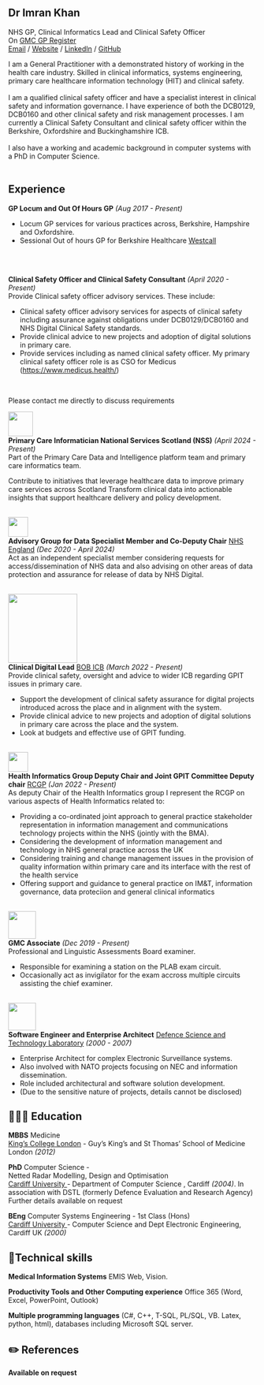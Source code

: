 ## Dr Imran Khan
NHS GP, Clinical Informatics Lead and Clinical Safety Officer <br>
On [GMC GP Register](https://www.gmc-uk.org/doctors/7278705)  <br>
[Email](mailto:imran@khanclinicalinformatics.net) / [Website](https://khaninformatics.github.io/ResumeMark/) / [LinkedIn](https://www.linkedin.com/in/imran-khan-6342bb167/) / [GitHub](https://github.com/KhanInformatics/) 

I am a General Practitioner with a demonstrated history of working in the health care industry. Skilled in clinical informatics, systems engineering, primary care healthcare information technology (HIT) and clinical safety. 
<br>
<br>
I am a qualified clinical safety officer and have a specialist interest in clinical safety and information governance.  I have experience of both the DCB0129, DCB0160 and other clinical safety and risk management processes. I am currently a Clinical Safety Consultant and clinical safety officer within the Berkshire, Oxfordshire and Buckinghamshire ICB.
<br>
<br>
I also have a working and academic background in computer systems with a PhD in Computer Science.  
<br>

##  Experience
**GP Locum and Out Of Hours GP** _(Aug 2017 - Present)_ <br>

- Locum GP services for various practices across, Berkshire, Hampshire and Oxfordshire.
- Sessional Out of hours GP for Berkshire Healthcare [Westcall](https://www.berkshirehealthcare.nhs.uk/our-services/other-services/westcall/) 
<br> 
<br>


**Clinical Safety Officer and Clinical Safety Consultant**  _(April 2020 - Present)_ <br>
Provide  Clinical safety officer advisory services. 
These include:
- Clinical safety officer advisory services for aspects of clinical safety including assurance against obligations under DCB0129/DCB0160 and NHS Digital Clinical Safety standards.
- Provide clinical advice to new projects and adoption of digital solutions in primary care.
- Provide services including as named clinical safety officer. My primary clinical safety officer role is as CSO for Medicus (https://www.medicus.health/)
<br>

Please contact me directly to discuss requirements<br>

<img src="https://khaninformatics.github.io/ResumeMark/docs/assets/NSSLogo.jpg" width="50"><br>
**Primary Care Informatician National Services Scotland (NSS)** _(April 2024 - Present)_ <br>
Part of the Primary Care Data and Intelligence platform team and primary care informatics team.

Contribute to initiatives that leverage healthcare data to improve primary care services across Scotland
Transform clinical data into actionable insights that support healthcare delivery and policy development.
<br><br>

<img src="https://khaninformatics.github.io/ResumeMark/docs/assets/NHSEnglandLogo.png" width="40"><br>
**Advisory Group for Data Specialist Member and Co-Deputy Chair** [NHS England](https://digital.nhs.uk/about-nhs-digital/corporate-information-and-documents/independent-group-advising-on-the-release-of-data/) _(Dec 2020 - April 2024)_ <br>
Act as an independent specialist member considering requests for access/dissemination of NHS data and also advising on other areas of data protection and assurance for release of data by NHS Digital.
<br><br>

<img src="https://khaninformatics.github.io/ResumeMark/docs/assets/BOBLOGO.png" width="140"><br>
**Clinical Digital Lead** [BOB ICB](https://www.bucksoxonberksw.icb.nhs.uk/) _(March 2022 - Present)_ <br>
Provide clinical safety, oversight and advice to wider ICB regarding GPIT issues in primary care.

- Support the development of clinical safety assurance for digital projects introduced across the place and in alignment with the system.
- Provide clinical advice to new projects and adoption of digital solutions in primary care across the place and the system.
- Look at budgets and effective use of GPIT funding.
<br><br>

<img src="https://khaninformatics.github.io/ResumeMark/docs/assets/logo-rcgp.png" width="40"><br>
**Health Informatics Group Deputy Chair and Joint GPIT Committee Deputy chair** [RCGP](https://www.rcgp.org.uk/) _(Jan 2022 - Present)_ <br>
As deputy Chair of the Health Informatics group I represent the RCGP on various aspects of Health Informatics related to:

- Providing a co-ordinated joint approach to general practice stakeholder representation in information management and communications technology projects within the NHS (jointly with the BMA).
- Considering the development of information management and technology in NHS general practice across the UK
- Considering training and change management issues in the provision of quality information within primary care and its interface with the rest of the health service
- Offering support and guidance to general practice on IM&T, information governance, data proteciion and general clinical informatics 
<br><br>



<img src="https://khaninformatics.github.io/ResumeMark/docs/assets/General_Medical_Council_logo.svg" width="56"><br>
**GMC Associate** [](https://www.gmc-uk.org/) _(Dec 2019 - Present)_ <br>
Professional and Linguistic Assessments Board examiner.

- Responsible for examining a station on the PLAB exam circuit.
- Occasionally act as invigilator for the exam accross multiple circuits assisting the chief examiner.
<br><br>


<img src="https://khaninformatics.github.io/ResumeMark/docs/assets/gov.uk_Logo.png" width="56"><br>
**Software Engineer and Enterprise Architect** [Defence Science and Technology Laboratory](https://www.gov.uk/government/organisations/defence-science-and-technology-laboratory) _(2000 - 2007)_ <br> 

- Enterprise Architect for complex Electronic Surveillance systems.
- Also involved with NATO projects focusing on NEC and information dissemination. 
- Role included architectural and software solution development. 
- (Due to the sensitive nature of projects, details cannot be disclosed) 


## 👩🏼‍🎓 Education

**MBBS** Medicine<br>
[King’s College London](https://www.cardiff.ac.uk/computer-science) - Guy’s King’s and St Thomas’ School of Medicine London  _(2012)_




**PhD** Computer Science  - 
<br>
Netted Radar Modelling, Design and Optimisation <br>
[Cardiff University ](https://www.kcl.ac.uk/study/undergraduate/courses/medicine-mbbs) - Department of Computer Science , Cardiff _(2004)_. In association with DSTL (formerly Defence Evaluation and Research Agency) Further details available on request 

**BEng** Computer Systems Engineering - 1st Class (Hons)<br>
[Cardiff University ](https://www.cardiff.ac.uk/computer-science) - Computer Science and Dept Electronic Engineering, Cardiff UK _(2000)_

## 📌Technical skills

**Medical Information Systems**
EMIS Web, Vision.

**Productivity Tools and Other Computing experience** Office 365 (Word, Excel, PowerPoint, Outlook)

**Multiple programming languages** (C#, C++, T-SQL, PL/SQL, VB. Latex, python, html), databases including Microsoft SQL server.


## ✏️ References
**Available on request**

